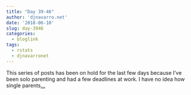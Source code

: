 ```yaml
---
title: "Day 39-46"
author: 'djnavarro.net'
date: '2018-06-10'
slug: day-3946
categories:
  - bloglink
tags:
  - rstats
  - djnavarronet
---
```


This series of posts has been on hold for the last few days because I’ve been solo parenting and had a few deadlines at work. I have no idea how single parents[... <i class="fas fa-external-link-alt"></i>](https://djnavarro.net/post/2018-06-10-ggstatsplot/)

